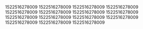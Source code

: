 1522516278009
1522516278009
1522516278009
1522516278009
1522516278009
1522516278009
1522516278009
1522516278009
1522516278009
1522516278009
1522516278009
1522516278009
1522516278009
1522516278009
1522516278009